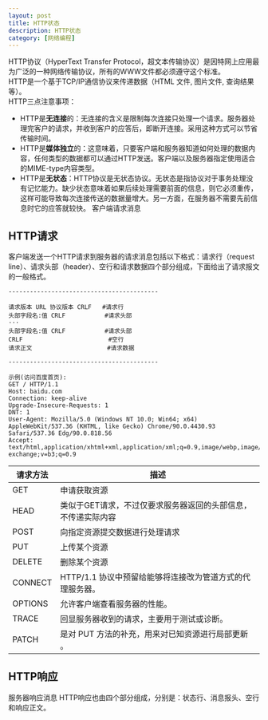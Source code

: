 ```yaml
---
layout: post
title: HTTP状态
description: HTTP状态
category: [网络编程]
---
```

HTTP协议（HyperText Transfer Protocol，超文本传输协议）是因特网上应用最为广泛的一种网络传输协议，所有的WWW文件都必须遵守这个标准。  
HTTP是一个基于TCP/IP通信协议来传递数据（HTML 文件, 图片文件, 查询结果等）。  
HTTP三点注意事项：

* HTTP是**无连接**的：无连接的含义是限制每次连接只处理一个请求。服务器处理完客户的请求，并收到客户的应答后，即断开连接。采用这种方式可以节省传输时间。
* HTTP是**媒体独立**的：这意味着，只要客户端和服务器知道如何处理的数据内容，任何类型的数据都可以通过HTTP发送。客户端以及服务器指定使用适合的MIME-type内容类型。
* HTTP是**无状态**：HTTP协议是无状态协议。无状态是指协议对于事务处理没有记忆能力。缺少状态意味着如果后续处理需要前面的信息，则它必须重传，这样可能导致每次连接传送的数据量增大。另一方面，在服务器不需要先前信息时它的应答就较快。
客户端请求消息  

## HTTP请求
客户端发送一个HTTP请求到服务器的请求消息包括以下格式：请求行（request line）、请求头部（header）、空行和请求数据四个部分组成，下面给出了请求报文的一般格式。  
```
------------------------------------------

请求版本 URL 协议版本 CRLF   #请求行
头部字段名:值 CRLF           #请求头部
···
头部字段名:值 CRLF           #请求头部
CRLF                        #空行
请求正文                     #请求数据

------------------------------------------

示例(访问百度首页):
GET / HTTP/1.1
Host: baidu.com
Connection: keep-alive
Upgrade-Insecure-Requests: 1
DNT: 1
User-Agent: Mozilla/5.0 (Windows NT 10.0; Win64; x64) AppleWebKit/537.36 (KHTML, like Gecko) Chrome/90.0.4430.93 Safari/537.36 Edg/90.0.818.56
Accept: text/html,application/xhtml+xml,application/xml;q=0.9,image/webp,image/apng,*/*;q=0.8,application/signed-exchange;v=b3;q=0.9
```

| 请求方法    | 描述 |
| ------ | ------ |
| GET | 申请获取资源 |
| HEAD | 类似于GET请求，不过仅要求服务器返回的头部信息，不传递实际内容 |
| POST | 向指定资源提交数据进行处理请求 |
| PUT | 上传某个资源 |
| DELETE | 删除某个资源 |
| CONNECT | HTTP/1.1 协议中预留给能够将连接改为管道方式的代理服务器。|
| OPTIONS | 允许客户端查看服务器的性能。|
| TRACE | 回显服务器收到的请求，主要用于测试或诊断。|
| PATCH | 是对 PUT 方法的补充，用来对已知资源进行局部更新 。|  



## HTTP响应

服务器响应消息
HTTP响应也由四个部分组成，分别是：状态行、消息报头、空行和响应正文。  